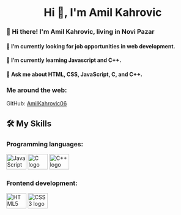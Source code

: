 <h1 align="center">Hi 👋, I'm Amil Kahrovic</h1>

<h3>👋 Hi there! I'm Amil Kahrovic, living in Novi Pazar</h3>

<h4>🔭 I’m currently looking for job opportunities in web development.</h4>

<h4>🌱 I’m currently learning Javascript and C++.</h4>

<h4>💬 Ask me about HTML, CSS, JavaScript, C, and C++.</h4>

<h3>Me around the web:</h3>
<p>GitHub: <a href="https://github.com/AmilKahrovic06">AmilKahrovic06</a></p>

<h2>🛠️ My Skills</h2>

<h3>Programming languages:</h3>
<p>
  <img src="https://cdn.jsdelivr.net/gh/devicons/devicon/icons/javascript/javascript-original.svg" height="40" width="52" alt="JavaScript logo" />
  <img src="https://cdn.jsdelivr.net/gh/devicons/devicon/icons/c/c-original.svg" height="40" width="52" alt="C logo" />
  <img src="https://cdn.jsdelivr.net/gh/devicons/devicon/icons/cplusplus/cplusplus-original.svg" height="40" width="52" alt="C++ logo" />
</p>

<h3>Frontend development:</h3>
<p>
  <img src="https://cdn.jsdelivr.net/gh/devicons/devicon/icons/html5/html5-original.svg" height="40" width="52" alt="HTML5 logo" />
  <img src="https://cdn.jsdelivr.net/gh/devicons/devicon/icons/css3/css3-original.svg" height="40" width="52" alt="CSS3 logo" />
</p>





